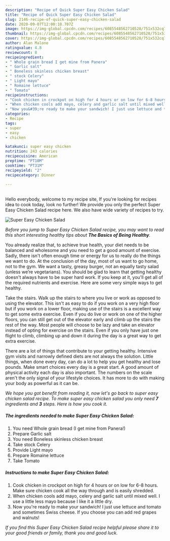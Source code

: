 ```yaml
---
description: "Recipe of Quick Super Easy Chicken Salad"
title: "Recipe of Quick Super Easy Chicken Salad"
slug: 2146-recipe-of-quick-super-easy-chicken-salad
date: 2020-09-07T12:00:18.707Z
image: https://img-global.cpcdn.com/recipes/6085548562710528/751x532cq70/super-easy-chicken-salad-recipe-main-photo.jpg
thumbnail: https://img-global.cpcdn.com/recipes/6085548562710528/751x532cq70/super-easy-chicken-salad-recipe-main-photo.jpg
cover: https://img-global.cpcdn.com/recipes/6085548562710528/751x532cq70/super-easy-chicken-salad-recipe-main-photo.jpg
author: Alan Malone
ratingvalue: 4.8
reviewcount: 8
recipeingredient:
- " Whole grain bread I get mine from Panera"
- " Garlic salt"
- " Boneless skinless chicken breast"
- " stock Celery"
- " Light mayo"
- " Romaine lettuce"
- " Tomato"
recipeinstructions:
- "Cook chicken in crockpot on high for 4 hours or on low for 6-8 hours. Make sure chicken cook all the way through and is easily shredded."
- "When chicken cools add mayo, celery and garlic salt until mixed well. I use a little less mayo because I like it a little dry."
- "Now you&#39;re ready to make your sandwich! I just use lettuce and tomato and sometimes Swiss cheese. If you choose you can add red grapes and walnuts!"
categories:
- Recipe
tags:
- super
- easy
- chicken

katakunci: super easy chicken 
nutrition: 243 calories
recipecuisine: American
preptime: "PT10M"
cooktime: "PT31M"
recipeyield: "2"
recipecategory: Dinner

---
```

<br>
Hello everybody, welcome to my recipe site, If you're looking for recipes idea to cook today, look no further! We provide you only the perfect Super Easy Chicken Salad recipe here. We also have wide variety of recipes to try.
<br>


![Super Easy Chicken Salad](https://img-global.cpcdn.com/recipes/6085548562710528/751x532cq70/super-easy-chicken-salad-recipe-main-photo.jpg)

<i>Before you jump to Super Easy Chicken Salad recipe, you may want to read this short interesting healthy tips about <strong>The Basics of Being Healthy</strong>.</i>

You already realize that, to achieve true health, your diet needs to be balanced and wholesome and you need to get a good amount of exercise. Sadly, there isn't often enough time or energy for us to really do the things we want to do. At the conclusion of the day, most of us want to go home, not to the gym. We want a tasty, greasy burger, not an equally tasty salad (unless we’re vegetarians). You should be glad to learn that getting healthy doesn't always have to be super hard work. If you keep at it, you'll get all of the required nutrients and exercise. Here are some very simple ways to get healthy.

Take the stairs. Walk up the stairs to where you live or work as opposed to using the elevator. This isn't as easy to do if you work on a very high floor but if you work on a lower floor, making use of the stairs is a excellent way to get some extra exercise. Even if you do live or work on one of the higher floors, you can still get out of the elevator early and climb up the stairs the rest of the way. Most people will choose to be lazy and take an elevator instead of opting for exercise on the stairs. Even if you only have just one flight to climb, climbing up and down it during the day is a great way to get extra exercise. 

There are a lot of things that contribute to your getting healthy. Intensive gym visits and narrowly defined diets are not always the solution. Little things, when done every day, can do a lot to help you get healthy and lose pounds. Make smart choices every day is a great start. A good amount of physical activity each day is also important. The numbers on the scale aren't the only signal of your lifestyle choices. It has more to do with making your body as powerful as it can be. 


<i>We hope you got benefit from reading it, now let's go back to super easy chicken salad recipe. To make super easy chicken salad you only need <strong>7</strong> ingredients and <strong>3</strong> steps. Here is how you cook it.
</i>

##### The ingredients needed to make Super Easy Chicken Salad:

1. You need  Whole grain bread (I get mine from Panera!)
1. Prepare  Garlic salt
1. You need  Boneless skinless chicken breast
1. Take  stock Celery
1. Provide  Light mayo
1. Prepare  Romaine lettuce
1. Take  Tomato


##### Instructions to make Super Easy Chicken Salad:

1. Cook chicken in crockpot on high for 4 hours or on low for 6-8 hours. Make sure chicken cook all the way through and is easily shredded.
1. When chicken cools add mayo, celery and garlic salt until mixed well. I use a little less mayo because I like it a little dry.
1. Now you&#39;re ready to make your sandwich! I just use lettuce and tomato and sometimes Swiss cheese. If you choose you can add red grapes and walnuts!


<i>If you find this Super Easy Chicken Salad recipe helpful please share it to your good friends or family, thank you and good luck.</i>

